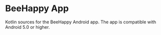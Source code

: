 # BeeHappy App

Kotlin sources for the BeeHappy Android app. The app is compatible with Android 5.0 or higher.
